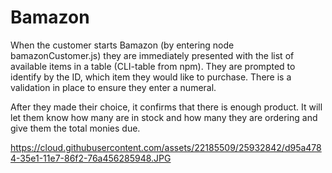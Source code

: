 # Bamazon

When the customer starts Bamazon (by entering node bamazonCustomer.js) they are immediately presented with the list of available items in a table (CLI-table from npm). They are prompted to identify by the ID, which item they would like to purchase. There is a validation in place to ensure they enter a numeral.

After they made their choice, it confirms that there is enough product. It will let them know how many are in stock and how many they are ordering and give them the total monies due.

https://cloud.githubusercontent.com/assets/22185509/25932842/d95a4784-35e1-11e7-86f2-76a456285948.JPG
